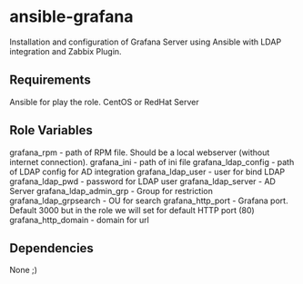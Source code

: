 ansible-grafana
=========

Installation and configuration of Grafana Server using Ansible with LDAP integration and Zabbix Plugin.

Requirements
------------

Ansible for play the role.
CentOS or RedHat Server

Role Variables
--------------

grafana_rpm - path of RPM file. Should be a local webserver (without internet connection).
grafana_ini - path of ini file
grafana_ldap_config - path of LDAP config for AD integration
grafana_ldap_user - user for bind LDAP
grafana_ldap_pwd - password for LDAP user
grafana_ldap_server - AD Server
grafana_ldap_admin_grp - Group for restriction
grafana_ldap_grpsearch - OU for search
grafana_http_port - Grafana port. Default 3000 but in the role we will set for default HTTP port (80)
grafana_http_domain - domain for url

Dependencies
------------

None ;)
